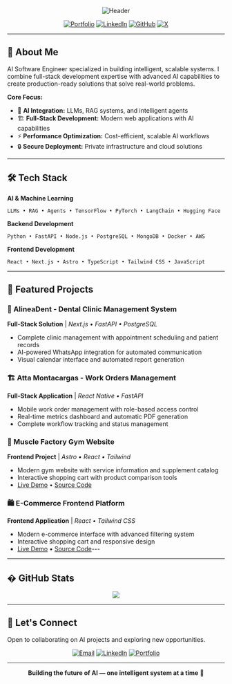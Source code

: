 <div align="center">

![Header](https://capsule-render.vercel.app/api?type=waving&color=gradient&customColorList=10,20,30&height=200&section=header&text=Víctor%20López&fontSize=80&fontAlignY=35&animation=twinkling&fontColor=ffffff&desc=AI%20Software%20Engineer%20|%20Building%20Intelligent%20Systems&descAlignY=60&descAlign=50)

</div>

<div align="center">

[![Portfolio](https://img.shields.io/badge/Portfolio-4bbf6b?style=for-the-badge&logo=vercel&logoColor=white)](https://victorwkey.com)
[![LinkedIn](https://img.shields.io/badge/LinkedIn-0077B5?style=for-the-badge&logo=linkedin&logoColor=white)](https://www.linkedin.com/in/victor-angel-lopez-556605245/)
[![GitHub](https://img.shields.io/badge/GitHub-100000?style=for-the-badge&logo=github&logoColor=white)](https://github.com/victorwkey)
[![X](https://img.shields.io/badge/X-000000?style=for-the-badge&logo=x&logoColor=white)](https://x.com/victorwkey)

</div>

---

## 🚀 About Me

AI Software Engineer specialized in building intelligent, scalable systems. I combine full-stack development expertise with advanced AI capabilities to create production-ready solutions that solve real-world problems.

**Core Focus:**
- 🤖 **AI Integration:** LLMs, RAG systems, and intelligent agents
- 🏗️ **Full-Stack Development:** Modern web applications with AI capabilities  
- ⚡ **Performance Optimization:** Cost-efficient, scalable AI workflows
- 🔒 **Secure Deployment:** Private infrastructure and cloud solutions

---

## 🛠️ Tech Stack

**AI & Machine Learning**
```
LLMs • RAG • Agents • TensorFlow • PyTorch • LangChain • Hugging Face
```

**Backend Development**
```  
Python • FastAPI • Node.js • PostgreSQL • MongoDB • Docker • AWS
```

**Frontend Development**
```
React • Next.js • Astro • TypeScript • Tailwind CSS • JavaScript
```

---

## 💼 Featured Projects

### 🦷 AlineaDent - Dental Clinic Management System
**Full-Stack Solution** | *Next.js • FastAPI • PostgreSQL*
- Complete clinic management with appointment scheduling and patient records
- AI-powered WhatsApp integration for automated communication
- Visual calendar interface and automated report generation

### 🏗️ Atta Montacargas - Work Orders Management  
**Full-Stack Application** | *React Native • FastAPI*
- Mobile work order management with role-based access control
- Real-time metrics dashboard and automatic PDF generation
- Complete workflow tracking and status management

### 💪 Muscle Factory Gym Website
**Frontend Project** | *Astro • React • Tailwind*
- Modern gym website with service information and supplement catalog
- Interactive shopping cart with product comparison tools
- [Live Demo](https://muscle-factory-website.vercel.app/) • [Source Code](https://github.com/VictorWKey/muscle-factory-website)

### 🛍️ E-Commerce Frontend Platform
**Frontend Application** | *React • Tailwind CSS*
- Modern e-commerce interface with advanced filtering system
- Interactive shopping cart and responsive design
- [Live Demo](https://shop-app-w-react.netlify.app/) • [Source Code](https://github.com/VictorWKey/fronted-shop-react-app)---

---

## � GitHub Stats

<div align="center">
  <img src="https://github-readme-stats.vercel.app/api?username=victorwkey&show_icons=true&count_private=true&hide_border=true&theme=tokyonight" />
</div>

---

## 🤝 Let's Connect

Open to collaborating on AI projects and exploring new opportunities.

<div align="center">

[![Email](https://img.shields.io/badge/Email-D14836?style=for-the-badge&logo=gmail&logoColor=white)](mailto:victorwkey@gmail.com)
[![LinkedIn](https://img.shields.io/badge/LinkedIn-0077B5?style=for-the-badge&logo=linkedin&logoColor=white)](https://www.linkedin.com/in/victor-angel-lopez-556605245/)
[![Portfolio](https://img.shields.io/badge/Portfolio-4bbf6b?style=for-the-badge&logo=firefox&logoColor=white)](https://victorwkey.com)

</div>

---

<div align="center">

**Building the future of AI — one intelligent system at a time** 🚀

</div>

